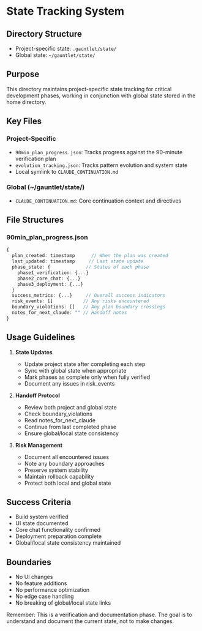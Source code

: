 # State Tracking System

## Directory Structure
- Project-specific state: `.gauntlet/state/`
- Global state: `~/gauntlet/state/`

## Purpose
This directory maintains project-specific state tracking for critical development phases, working in conjunction with global state stored in the home directory.

## Key Files

### Project-Specific
- `90min_plan_progress.json`: Tracks progress against the 90-minute verification plan
- `evolution_tracking.json`: Tracks pattern evolution and system state
- Local symlink to `CLAUDE_CONTINUATION.md`

### Global (~/gauntlet/state/)
- `CLAUDE_CONTINUATION.md`: Core continuation context and directives

## File Structures

### 90min_plan_progress.json
```typescript
{
  plan_created: timestamp      // When the plan was created
  last_updated: timestamp     // Last state update
  phase_state: {             // Status of each phase
    phase1_verification: {...}
    phase2_core_chat: {...}
    phase3_deployment: {...}
  }
  success_metrics: {...}     // Overall success indicators
  risk_events: []           // Any risks encountered
  boundary_violations: []   // Any plan boundary crossings
  notes_for_next_claude: "" // Handoff notes
}
```

## Usage Guidelines

1. **State Updates**
   - Update project state after completing each step
   - Sync with global state when appropriate
   - Mark phases as complete only when fully verified
   - Document any issues in risk_events

2. **Handoff Protocol**
   - Review both project and global state
   - Check boundary_violations
   - Read notes_for_next_claude
   - Continue from last completed phase
   - Ensure global/local state consistency

3. **Risk Management**
   - Document all encountered issues
   - Note any boundary approaches
   - Preserve system stability
   - Maintain rollback capability
   - Protect both local and global state

## Success Criteria
- Build system verified
- UI state documented
- Core chat functionality confirmed
- Deployment preparation complete
- Global/local state consistency maintained

## Boundaries
- No UI changes
- No feature additions
- No performance optimization
- No edge case handling
- No breaking of global/local state links

Remember: This is a verification and documentation phase. The goal is to understand and document the current state, not to make changes. 